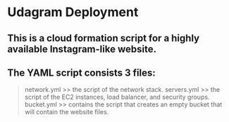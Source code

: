 # Udagram Deployment
## This is a cloud formation script for a highly available Instagram-like website.
## The YAML script consists 3 files: 
> network.yml >> the script of the network stack.
> servers.yml >> the script of the EC2 instances, load balancer, and security groups.
> bucket.yml >> contains the script that creates an empty bucket that will contain the website files.


